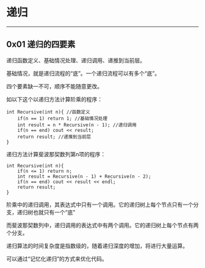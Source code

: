 # 递归
---
## 0x01 递归的四要素
递归函数定义、基础情况处理、递归调用、递推到当前层。

基础情况，就是递归流程的“底”。一个递归流程可以有多个“底”。

四个要素缺一不可，顺序不能随意更改。

如以下这个以递归方法计算阶乘的程序：
```
int Recursive(int n){ //函数定义
    if(n == 1) return 1; //基础情况处理
    int result = n * Recursive(n - 1); //递归调用
    if(n == end) cout << result;
    return result; //递推到当前层
}
```
递归方法计算斐波那契数列第n项的程序：
```
int Recursive(int n){
    if(n <= 1) return n;
    int result = Recursive(n - 1) + Recursive(n - 2);
    if(n == end) cout << result << endl;
    return result;
}
```
阶乘中的递归调用，其表达式中只有一个调用。它的递归树上每个节点只有一个分支，递归树也就只有一个“底”

而斐波那契数列中，递归调用的表达式中有两个调用。它的递归树上每个节点有两个分支。

递归算法的时间复杂度是指数级的，随着递归深度的增加，将进行大量运算。

可以通过“记忆化递归”的方式来优化代码。
